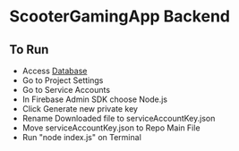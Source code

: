 # ScooterGamingApp Backend

## To Run
- Access [Database](https://github.com/BrixSuficiencia](https://console.firebase.google.com/u/0/project/scootergamingapp-94bb4/firestore/databases/-default-/data)](https://console.firebase.google.com/u/0/project/scootergamingapp-94bb4/overview))
- Go to Project Settings
- Go to Service Accounts
- In Firebase Admin SDK choose Node.js
- Click Generate new private key
- Rename Downloaded file to serviceAccountKey.json
- Move serviceAccountKey.json to Repo Main File
- Run "node index.js" on Terminal
